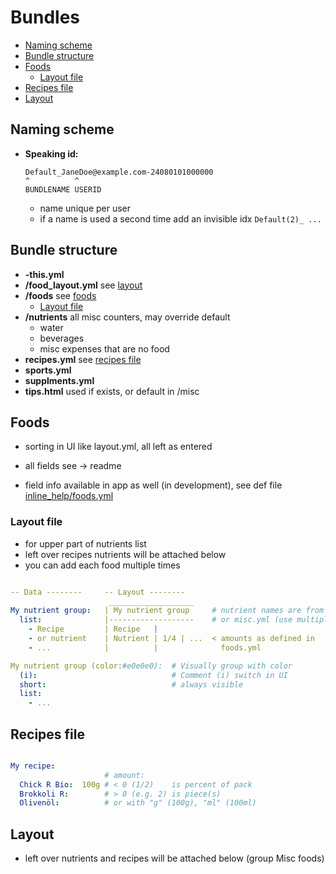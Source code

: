 # Bundles

- [Naming scheme](#naming-scheme)
- [Bundle structure](#bundle-structure)
- [Foods](#foods)
  - [Layout file](#layout-file)
- [Recipes file](#recipes-file)
- [Layout](#layout)


Naming scheme
----------------------------------------------------------

- **Speaking id:**
  ```
  Default_JaneDoe@example.com-24080101000000
  ^          ^
  BUNDLENAME USERID
  ```
  - name unique per user
  - if a name is used a second time add an invisible idx `Default(2)_ ...`


Bundle structure
----------------------------------------------------------

- **-this.yml**
- **/food_layout.yml** see [layout](#layout)
- **/foods** see [foods](#foods)
  - [Layout file](#layout-file)
- **/nutrients** all misc counters, may override default
  - water
  - beverages
  - misc expenses that are no food
- **recipes.yml** see [recipes file](#recipes-file)
- **sports.yml**
- **supplments.yml**
- **tips.html** used if exists, or default in /misc


Foods
----------------------------------------------------------

- sorting in UI like layout.yml, all left as entered
- all fields see -> readme

- field info available in app as well (in development), see def file [inline_help/foods.yml](../src/misc/inline_help/foods.yml)


### Layout file

- for upper part of nutrients list
- left over recipes nutrients will be attached below
- you can add each food multiple times

```yaml

-- Data --------     -- Layout --------
                      ___________________    
My nutrient group:   | My nutrient group     # nutrient names are from recipes.yml, foods.yml
  list:              |-------------------    # or misc.yml (use multiple times possible)
    - Recipe         | Recipe   |
    - or nutrient    | Nutrient | 1/4 | ...  < amounts as defined in
    - ...            |          |              foods.yml

My nutrient group (color:#e0e0e0):  # Visually group with color
  (i):                              # Comment (i) switch in UI
  short:                            # always visible
  list:
    - ...
```


Recipes file
----------------------------------------------------------

```yaml

My recipe:
                     # amount:
  Chick R Bio:  100g # < 0 (1/2)    is percent of pack
  Brokkoli R:        # > 0 (e.g. 2) is piece(s)
  Olivenöl:          # or with "g" (100g), "ml" (100ml)
```


Layout
----------------------------------------------------------

- left over nutrients and recipes will be attached below (group Misc foods)
